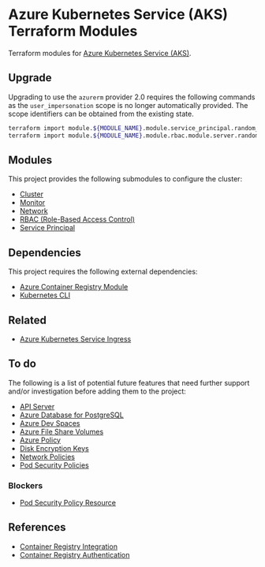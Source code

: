 # Azure Kubernetes Service (AKS) Terraform Modules

Terraform modules for [Azure Kubernetes Service (AKS)](https://azure.microsoft.com/en-gb/services/kubernetes-service/).

## Upgrade

Upgrading to use the `azurerm` provider 2.0 requires the following commands as
the `user_impersonation` scope is no longer automatically provided. The scope
identifiers can be obtained from the existing state.

```sh
terraform import module.${MODULE_NAME}.module.service_principal.random_uuid.user_impersonation_scope ${SCOPE_ID_1}
terraform import module.${MODULE_NAME}.module.rbac.module.server.random_uuid.user_impersonation_scope ${SCOPE_ID_2}
```

## Modules

This project provides the following submodules to configure the cluster:

- [Cluster](modules/cluster/README.md)
- [Monitor](modules/monitor/README.md)
- [Network](modules/network/README.md)
- [RBAC (Role-Based Access Control)](modules/rbac/README.md)
- [Service Principal](modules/service-principal/README.md)

## Dependencies

This project requires the following external dependencies:

- [Azure Container Registry Module](https://github.com/dbalcomb/terraform-azurerm-acr)
- [Kubernetes CLI](https://kubernetes.io/docs/tasks/tools/install-kubectl/)

## Related

- [Azure Kubernetes Service Ingress](https://github.com/dbalcomb/terraform-azurerm-aks-ingress)

## To do

The following is a list of potential future features that need further support
and/or investigation before adding them to the project:

- [API Server](https://docs.microsoft.com/en-gb/azure/aks/api-server-authorized-ip-ranges)
- [Azure Database for PostgreSQL](https://docs.microsoft.com/en-gb/azure/postgresql/concepts-aks)
- [Azure Dev Spaces](https://docs.microsoft.com/en-gb/azure/dev-spaces/)
- [Azure File Share Volumes](https://docs.microsoft.com/en-gb/azure/aks/azure-files-volume)
- [Azure Policy](https://docs.microsoft.com/en-gb/azure/governance/policy/concepts/rego-for-aks)
- [Disk Encryption Keys](https://docs.microsoft.com/en-gb/azure/aks/azure-disk-customer-managed-keys)
- [Network Policies](https://docs.microsoft.com/en-gb/azure/aks/use-network-policies)
- [Pod Security Policies](https://docs.microsoft.com/en-gb/azure/aks/use-pod-security-policies)

### Blockers

- [Pod Security Policy Resource](https://github.com/terraform-providers/terraform-provider-kubernetes/pull/624)

## References

- [Container Registry Integration](https://docs.microsoft.com/en-gb/azure/aks/cluster-container-registry-integration)
- [Container Registry Authentication](https://docs.microsoft.com/en-gb/azure/container-registry/container-registry-auth-kubernetes)
